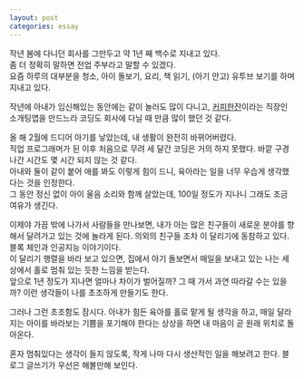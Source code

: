 ```yaml
---
layout: post
categories: essay
---
```

작년 봄에 다니던 회사를 그만두고 약 1년 째 백수로 지내고 있다.  
좀 더 정확히 말하면 전업 주부라고 말할 수 있겠다.  
요즘 하루의 대부분을 청소, 아이 돌보기, 요리, 책 읽기, (아기 안고) 유투브 보기를 하며 지내고 있다.

작년에 아내가 임신해있는 동안에는 같이 놀러도 많이 다니고, [커피한잔](https://withcoffee.app/companies/major?utm_source=benjaminlog&utm_medium=benjaminlog&utm_content=dev1&utm_campaign=blogpost)이라는 직장인 소개팅앱을 만드느라 코딩도 회사에 다닐 때 만큼 많이 했던 것 같다.

올 해 2월에 드디어 아기를 낳았는데, 내 생활이 완전히 바뀌어버렸다.  
직업 프로그래머가 된 이후 처음으로 무려 세 달간 코딩은 거의 하지 못했다. 바깥 구경 나간 시간도 몇 시간 되지 않는 것 같다.  
아내와 둘이 같이 붙어 애를 봐도 이렇게 힘이 드니, 육아라는 일을 너무 우습게 생각했다는 것을 인정한다.  
그 동안 정신 없이 아이 울음 소리와 함께 살았는데, 100일 정도가 지나니 그래도 조금 여유가 생긴다.



이제야 가끔 밖에 나가서 사람들을 만나보면, 내가 아는 많은 친구들이 새로운 분야를 향해서 달려가고 있는 것에 놀라게 된다. 의외의 친구들 조차 이 달리기에 동참하고 있다. 블록 체인과 인공지능 이야기이다.  
이 달리기 행렬을 바라 보고 있으면, 집에서 아기 돌보면서 매일을 보내고 있는 나는 세상에서 홀로 멈춰 있는 듯한 느낌을 받는다.  
앞으로 1년 정도가 지나면 얼마나 차이가 벌어질까? 그 때 가서 과연 따라갈 수는 있을까? 이런 생각들이 나를 초조하게 만들기도 한다.

그러나 그런 초조함도 잠시다. 아내가 힘든 육아를 홀로 맡게 될 생각을 하고, 매일 달라지는 아이를 바라보는 기쁨을 포기해야 한다는 상상을 하면 내 마음이 곧 원래 위치로 돌아온다.

혼자 멈춰있다는 생각이 들지 않도록, 작게 나마 다시 생산적인 일을 해보려고 한다. 블로그 글쓰기가 우선은 해볼만해 보인다.